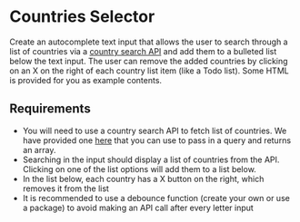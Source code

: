 # Countries Selector

Create an autocomplete text input that allows the user to search through a list of countries via a [country search API](https://www.greatfrontend.com/api/questions/countries?search=A) and add them to a bulleted list below the text input. The user can remove the added countries by clicking on an X on the right of each country list item (like a Todo list). Some HTML is provided for you as example contents.

## Requirements

- You will need to use a country search API to fetch list of countries. We have provided one [here](https://www.greatfrontend.com/api/questions/countries?search=A) that you can use to pass in a query and returns an array.
- Searching in the input should display a list of countries from the API. Clicking on one of the list options will add them to a list below.
- In the list below, each country has a X button on the right, which removes it from the list
- It is recommended to use a debounce function (create your own or use a package) to avoid making an API call after every letter input
